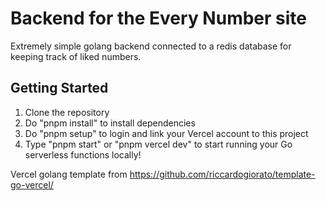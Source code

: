 # Backend for the Every Number site
Extremely simple golang backend connected to a redis database for keeping track of liked numbers.

## Getting Started
1. Clone the repository
2. Do "pnpm install" to install dependencies
3. Do "pnpm setup" to login and link your Vercel account to this project
4. Type "pnpm start" or "pnpm vercel dev" to start running your Go serverless functions locally!

Vercel golang template from https://github.com/riccardogiorato/template-go-vercel/
